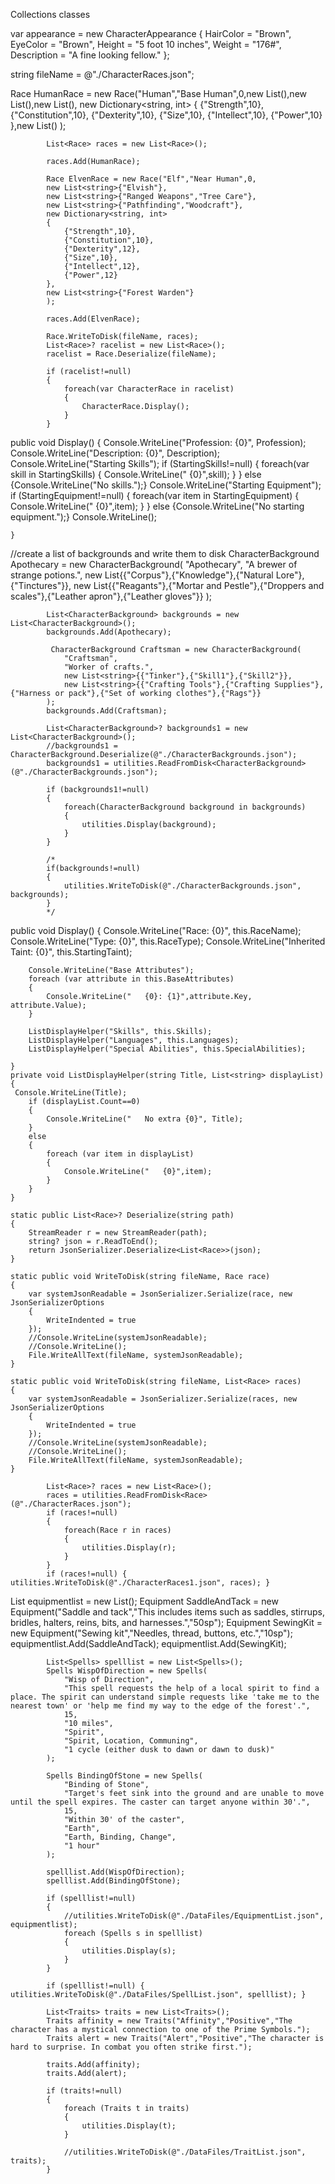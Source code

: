 Collections classes

 var appearance = new CharacterAppearance
            {
                HairColor = "Brown",
                EyeColor = "Brown",
                Height = "5 foot 10 inches",
                Weight = "176#",
                Description = "A fine looking fellow."
            };

string fileName = @"./CharacterRaces.json";

 Race HumanRace = new Race("Human","Base Human",0,new List<string>(),new List<string>(),new List<string>(),
                new Dictionary<string, int>
                {
                    {"Strength",10},
                    {"Constitution",10},
                    {"Dexterity",10},
                    {"Size",10},
                    {"Intellect",10},
                    {"Power",10}
                },new List<string>()
            );

            List<Race> races = new List<Race>();

            races.Add(HumanRace);

            Race ElvenRace = new Race("Elf","Near Human",0,
            new List<string>{"Elvish"},
            new List<string>{"Ranged Weapons","Tree Care"},
            new List<string>{"Pathfinding","Woodcraft"},
            new Dictionary<string, int>
            {
                {"Strength",10},
                {"Constitution",10},
                {"Dexterity",12},
                {"Size",10},
                {"Intellect",12},
                {"Power",12}
            },
            new List<string>{"Forest Warden"}
            );

            races.Add(ElvenRace);

            Race.WriteToDisk(fileName, races);
            List<Race>? racelist = new List<Race>();
            racelist = Race.Deserialize(fileName);

            if (racelist!=null)
            {
                foreach(var CharacterRace in racelist)
                {
                    CharacterRace.Display();
                }
            }


public void Display()
    {
        Console.WriteLine("Profession: {0}", Profession);
        Console.WriteLine("Description: {0}", Description);
        Console.WriteLine("Starting Skills");
        if (StartingSkills!=null)
        {
            foreach(var skill in StartingSkills)
            {
                Console.WriteLine("   {0}",skill);
            }
        }
        else {Console.WriteLine("No skills.");}
         Console.WriteLine("Starting Equipment");
        if (StartingEquipment!=null)
        {
            foreach(var item in StartingEquipment)
            {
                Console.WriteLine("   {0}",item);
            }
        }
        else {Console.WriteLine("No starting equipment.");}
        Console.WriteLine();
        
    }

//create a list of backgrounds and write them to disk
            CharacterBackground Apothecary = new CharacterBackground(
                "Apothecary",
                "A brewer of strange potions.",
                new List<string>{{"Corpus"},{"Knowledge"},{"Natural Lore"},{"Tinctures"}},
                new List<string>{{"Reagants"},{"Mortar and Pestle"},{"Droppers and scales"},{"Leather apron"},{"Leather gloves"}}
            );
            
            List<CharacterBackground> backgrounds = new List<CharacterBackground>();
            backgrounds.Add(Apothecary);

             CharacterBackground Craftsman = new CharacterBackground(
                "Craftsman",
                "Worker of crafts.",
                new List<string>{{"Tinker"},{"Skill1"},{"Skill2"}},
                new List<string>{{"Crafting Tools"},{"Crafting Supplies"},{"Harness or pack"},{"Set of working clothes"},{"Rags"}}
            );
            backgrounds.Add(Craftsman);

            List<CharacterBackground>? backgrounds1 = new List<CharacterBackground>();
            //backgrounds1 = CharacterBackground.Deserialize(@"./CharacterBackgrounds.json");
            backgrounds1 = utilities.ReadFromDisk<CharacterBackground>(@"./CharacterBackgrounds.json");
            
            if (backgrounds1!=null)
            {
                foreach(CharacterBackground background in backgrounds)
                {
                    utilities.Display(background);
                }
            }
            
            /*
            if(backgrounds!=null)
            {
                utilities.WriteToDisk(@"./CharacterBackgrounds.json", backgrounds);
            }
            */
public void Display()
    {
        Console.WriteLine("Race: {0}", this.RaceName);
        Console.WriteLine("Type: {0}", this.RaceType);
        Console.WriteLine("Inherited Taint: {0}", this.StartingTaint);
        
        Console.WriteLine("Base Attributes");
        foreach (var attribute in this.BaseAttributes)
        {
            Console.WriteLine("   {0}: {1}",attribute.Key, attribute.Value);
        }
        
        ListDisplayHelper("Skills", this.Skills);
        ListDisplayHelper("Languages", this.Languages);
        ListDisplayHelper("Special Abilities", this.SpecialAbilities);

    }
    private void ListDisplayHelper(string Title, List<string> displayList)
    {
     Console.WriteLine(Title);
        if (displayList.Count==0)
        {
            Console.WriteLine("   No extra {0}", Title);
        }
        else
        {
            foreach (var item in displayList)
            {
                Console.WriteLine("   {0}",item);
            }
        }
    }

    static public List<Race>? Deserialize(string path)
    {
        StreamReader r = new StreamReader(path);
        string? json = r.ReadToEnd();
        return JsonSerializer.Deserialize<List<Race>>(json);
    }

    static public void WriteToDisk(string fileName, Race race)
    {
        var systemJsonReadable = JsonSerializer.Serialize(race, new JsonSerializerOptions
        {
            WriteIndented = true
        });
        //Console.WriteLine(systemJsonReadable);
        //Console.WriteLine();
        File.WriteAllText(fileName, systemJsonReadable);
    }

    static public void WriteToDisk(string fileName, List<Race> races)
    {
        var systemJsonReadable = JsonSerializer.Serialize(races, new JsonSerializerOptions
        {
            WriteIndented = true
        });
        //Console.WriteLine(systemJsonReadable);
        //Console.WriteLine();
        File.WriteAllText(fileName, systemJsonReadable);
    }

            List<Race>? races = new List<Race>();
            races = utilities.ReadFromDisk<Race>(@"./CharacterRaces.json");
            if (races!=null)
            {
                foreach(Race r in races)
                {
                    utilities.Display(r);
                }
            }
            if (races!=null) { utilities.WriteToDisk(@"./CharacterRaces1.json", races); }

List<Equipment> equipmentlist = new List<Equipment>();
            Equipment SaddleAndTack = new Equipment("Saddle and tack","This includes items such as saddles, stirrups, bridles, halters, reins, bits, and harnesses.","50sp");
            Equipment SewingKit = new Equipment("Sewing kit","Needles, thread, buttons, etc.","10sp");
            equipmentlist.Add(SaddleAndTack);
            equipmentlist.Add(SewingKit);


            List<Spells> spelllist = new List<Spells>();
            Spells WispOfDirection = new Spells(
                "Wisp of Direction",
                "This spell requests the help of a local spirit to find a place. The spirit can understand simple requests like 'take me to the nearest town' or 'help me find my way to the edge of the forest'.",
                15,
                "10 miles",
                "Spirit",
                "Spirit, Location, Communing",
                "1 cycle (either dusk to dawn or dawn to dusk)"
            );
            
            Spells BindingOfStone = new Spells(
                "Binding of Stone",
                "Target's feet sink into the ground and are unable to move until the spell expires. The caster can target anyone within 30'.",
                15,
                "Within 30' of the caster",
                "Earth",
                "Earth, Binding, Change",
                "1 hour"
            );

            spelllist.Add(WispOfDirection);
            spelllist.Add(BindingOfStone);

            if (spelllist!=null)
            {
                //utilities.WriteToDisk(@"./DataFiles/EquipmentList.json", equipmentlist);
                foreach (Spells s in spelllist)
                {
                    utilities.Display(s);
                }
            }

            if (spelllist!=null) { utilities.WriteToDisk(@"./DataFiles/SpellList.json", spelllist); }

            List<Traits> traits = new List<Traits>();
            Traits affinity = new Traits("Affinity","Positive","The character has a mystical connection to one of the Prime Symbols.");
            Traits alert = new Traits("Alert","Positive","The character is hard to surprise. In combat you often strike first.");

            traits.Add(affinity);
            traits.Add(alert);

            if (traits!=null)
            {
                foreach (Traits t in traits)
                {
                    utilities.Display(t);
                }

                //utilities.WriteToDisk(@"./DataFiles/TraitList.json", traits);
            }
